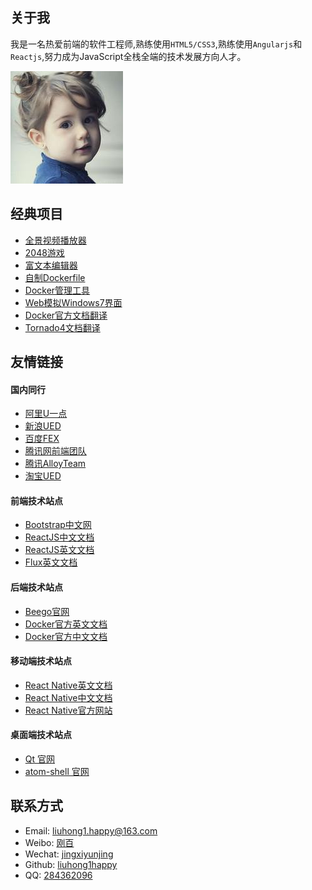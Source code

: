 ## 关于我

我是一名热爱前端的软件工程师,熟练使用`HTML5/CSS3`,熟练使用`Angularjs`和`Reactjs`,努力成为JavaScript全栈全端的技术发展方向人才。

![可爱的小女孩](/assets/images/liuhong1happy.jpg)

## 经典项目

- [全景视频播放器](https://github.com/liuhong1happy/E360Player)
- [2048游戏](https://github.com/ReactLover/react-native-2048)
- [富文本编辑器](https://github.com/liuhong1happy/react-umeditor)
- [自制Dockerfile](https://github.com/Dockerlover/library-docs)
- [Docker管理工具](https://github.com/liuhong1happy/DockerConsoleApp)
- [Web模拟Windows7界面](https://github.com/liuhong1happy/ConsoleWindowApp)
- [Docker官方文档翻译](https://github.com/liuhong1happy/dockerdocs)
- [Tornado4文档翻译](https://github.com/liuhong1happy/tornado-docs)


## 友情链接

#### 国内同行

- [阿里U一点](http://www.aliued.cn/)
- [新浪UED](http://ued.sina.com.cn/)
- [百度FEX](http://fex.baidu.com/)
- [腾讯网前端团队](http://qqfe.org/)
- [腾讯AlloyTeam](http://www.alloyteam.com/)
- [淘宝UED](http://ued.taobao.org/blog/)

#### 前端技术站点

- [Bootstrap中文网](http://www.bootcss.com/)
- [ReactJS中文文档](http://reactjs.cn/)
- [ReactJS英文文档](https://facebook.github.io/react/)
- [Flux英文文档](http://facebook.github.io/flux/)

#### 后端技术站点

- [Beego官网](http://zh.beego.me/)
- [Docker官方英文文档](http://docs.docker.com)
- [Docker官方中文文档](http://dockerdocs.cn)

#### 移动端技术站点

- [React Native英文文档](https://facebook.github.io/react-native/)
- [React Native中文文档](http://reactnative.cn/)
- [React Native官方网站](http://reactnative.com)

#### 桌面端技术站点

- [Qt 官网](http://www.qt.io/)
- [atom-shell 官网](http://electron.atom.io/)

## 联系方式

- Email: [liuhong1.happy@163.com](mailto:liuhong1.happy@163.com)
- Weibo: [刚百](http://weibo.com/u/2186560121)
- Wechat: [jingxiyunjing](weixin://contacts/profile/jingxiyunjing)
- Github: [liuhong1happy](https://github.com/liuhong1happy)
- QQ: [284362096](http://wpa.qq.com/msgrd?v=3&uin=284362096&site=qq&menu=yes)
